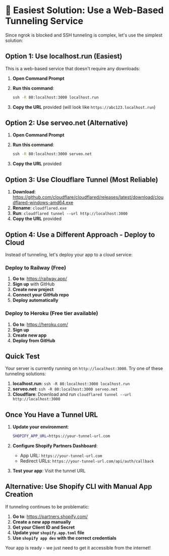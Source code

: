 # 🚀 Easiest Solution: Use a Web-Based Tunneling Service

Since ngrok is blocked and SSH tunneling is complex, let's use the simplest solution:

## Option 1: Use localhost.run (Easiest)

This is a web-based service that doesn't require any downloads:

1. **Open Command Prompt**
2. **Run this command**:
   ```cmd
   ssh -R 80:localhost:3000 localhost.run
   ```

3. **Copy the URL** provided (will look like `https://abc123.localhost.run`)

## Option 2: Use serveo.net (Alternative)

1. **Open Command Prompt**
2. **Run this command**:
   ```cmd
   ssh -R 80:localhost:3000 serveo.net
   ```

3. **Copy the URL** provided

## Option 3: Use Cloudflare Tunnel (Most Reliable)

1. **Download**: https://github.com/cloudflare/cloudflared/releases/latest/download/cloudflared-windows-amd64.exe
2. **Rename**: `cloudflared.exe`
3. **Run**: `cloudflared tunnel --url http://localhost:3000`
4. **Copy the URL** provided

## Option 4: Use a Different Approach - Deploy to Cloud

Instead of tunneling, let's deploy your app to a cloud service:

### Deploy to Railway (Free)

1. **Go to**: https://railway.app/
2. **Sign up** with GitHub
3. **Create new project**
4. **Connect your GitHub repo**
5. **Deploy automatically**

### Deploy to Heroku (Free tier available)

1. **Go to**: https://heroku.com/
2. **Sign up**
3. **Create new app**
4. **Deploy from GitHub**

## Quick Test

Your server is currently running on `http://localhost:3000`. Try one of these tunneling solutions:

1. **localhost.run**: `ssh -R 80:localhost:3000 localhost.run`
2. **serveo.net**: `ssh -R 80:localhost:3000 serveo.net`
3. **Cloudflare**: Download and run `cloudflared tunnel --url http://localhost:3000`

## Once You Have a Tunnel URL

1. **Update your environment**:
   ```bash
   SHOPIFY_APP_URL=https://your-tunnel-url.com
   ```

2. **Configure Shopify Partners Dashboard**:
   - App URL: `https://your-tunnel-url.com`
   - Redirect URLs: `https://your-tunnel-url.com/api/auth/callback`

3. **Test your app**: Visit the tunnel URL

## Alternative: Use Shopify CLI with Manual App Creation

If tunneling continues to be problematic:

1. **Go to**: https://partners.shopify.com/
2. **Create a new app manually**
3. **Get your Client ID and Secret**
4. **Update your `shopify.app.toml` file**
5. **Use `shopify app dev` with the correct credentials**

Your app is ready - we just need to get it accessible from the internet!

